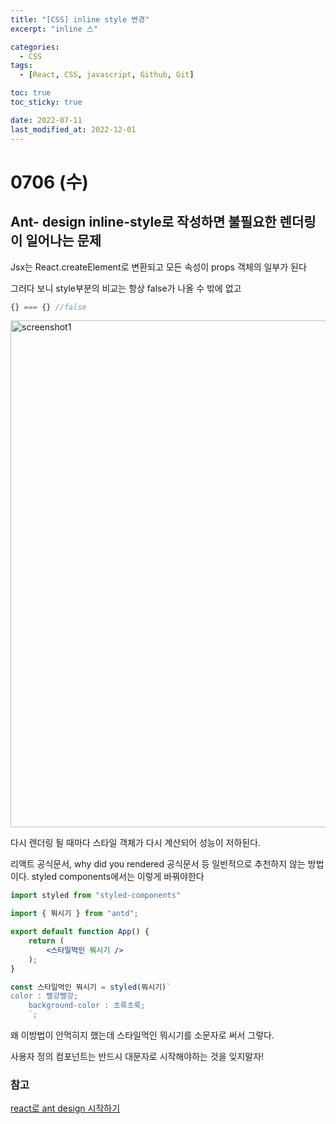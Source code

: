 ```yaml
---
title: "[CSS] inline style 변경"
excerpt: "inline 스"

categories:
  - CSS
tags:
  - [React, CSS, javascript, Github, Git]

toc: true
toc_sticky: true

date: 2022-07-11
last_modified_at: 2022-12-01
---
```


# 0706 (수)

## Ant- design inline-style로 작성하면 불필요한 렌더링이 일어나는 문제

Jsx는 React.createElement로 변환되고 모든 속성이 props 객체의 일부가 된다

그러다 보니 style부분의 비교는 항상 false가 나올 수 밖에 없고

```jsx
{} === {} //false
```

<img width="811" alt="screenshot1" src="https://user-images.githubusercontent.com/85756211/205005035-af29179e-b086-4b4a-9670-0c70d2718b08.png">

다시 렌더링 될 때마다 스타일 객체가 다시 계산되어 성능이 저하된다.

리액트 공식문서, why did you rendered 공식문서 등 일반적으로 추천하지 않는 방법이다.
styled components에서는 이렇게 바꿔야한다

```jsx
import styled from "styled-components"

import { 뭐시기 } from "antd";

export default function App() {
	return (
    	<스타일먹인 뭐시기 />
    );
}

const 스타일먹인 뭐시기 = styled(뭐시기)`
color : 빨강빨강;
    background-color : 초록초록;
	`;
```

왜 이방법이 안먹히지 했는데 스타일먹인 뭐시기를 소문자로 써서 그렇다.

사용자 정의 컴포넌트는 반드시 대문자로 시작해야하는 것을 잊지말자!

### 참고

[react로 ant design 시작하기](https://studioplug.tistory.com/375)
